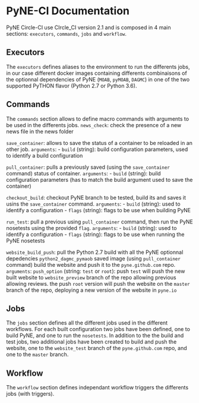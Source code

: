 PyNE-CI Documentation
=====================


PyNE Circle-CI use CIrcle_CI version 2.1 and is composed in 4 main sections:
`executors`, `commands`, `jobs` and `workflow`.

Executors
---------
The `executors` defines aliases to the environment to run the differents jobs, in our case
different docker images containing differents combinaisons of the optionnal
dependencies of PyNE (`MOAB`, `pyMOAB`, `DAGMC`) in one of the two supported
PyTHON flavor (Python 2.7 or Python 3.6).


Commands
---------
The `commands` section allows to define macro commands with arguments to be used
in the differents jobs.
`news_check`: check the presence of a new news file in the news folder

`save_container`: allows to save the status of a container to be reloaded in an
other job.
    `arguments`: 
        - `build` (string): build configuration parameters, used to identify a
          build configuration

`pull_container`: pulls a previously saved (using the `save_container` command) status of container.
    `arguments`:
        - `build` (string): build configuration parameters (has to match the build
          argument used to save the container)

`checkout_build`: checkout PyNE branch to be tested, build its and saves it
usins the `save_container` command.
    `arguments`:
        - `build` (string): used to identify a configuration
        - `flags` (string): flags to be use when building PyNE

`run_test`: pull a previous using `pull_container` command, then run the PyNE
nosetests using the provided `flag`.
    `arguments`:
        - `build` (string): used to identify a configuration
        - `flags` (string): flags to be use when running the PyNE nosetests

`website_build_push`: pull the Python 2.7 build with all the PyNE optionnal
depedencies `python2_dagmc_pymaob` saved image (using `pull_container` command)
build the website and push it to the `pyne.github.com` repo.
    `arguments`:
        `push_option` (string: `test` or `root`): push `test` will push the new
        built website to `website_preview` branch of the repo allowing previous
        allowing reviews. the push `root` version will push the website on the
        `master` branch of the repo, deploying a new version of the website in
        `pyne.io`

Jobs
----
The `jobs` section defines all the different jobs used in the different
workflows. For each built configuration two jobs have been defined, one to build
PyNE, and one to run the `nosetests`. In addition to the the build and test
jobs, two additional jobs have been created to build and push the website, one
to the `website_test` branch of the `pyne.github.com` repo, and one to the
`master` branch.


Workflow
--------
The `workflow` section defines independant workflow triggers the differents
jobs (with triggers).
